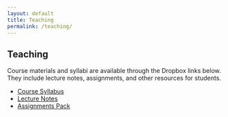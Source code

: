 ```yaml
---
layout: default
title: Teaching
permalink: /teaching/
---
```


<section class="section">
  <h1>Teaching</h1>
  <p>
    Course materials and syllabi are available through the Dropbox links below.
    They include lecture notes, assignments, and other resources for students.
  </p>
</section>

<ul class="link-list">
  <li><a href="https://www.dropbox.com/s/placeholder/teaching-syllabus.pdf?dl=0" target="_blank" rel="noopener">Course Syllabus</a></li>
  <li><a href="https://www.dropbox.com/s/placeholder/teaching-lecture-notes.pdf?dl=0" target="_blank" rel="noopener">Lecture Notes</a></li>
  <li><a href="https://www.dropbox.com/s/placeholder/teaching-assignments.zip?dl=0" target="_blank" rel="noopener">Assignments Pack</a></li>
</ul>
